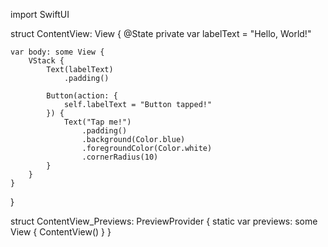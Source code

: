 import SwiftUI

struct ContentView: View {
    @State private var labelText = "Hello, World!"
    
    var body: some View {
        VStack {
            Text(labelText)
                .padding()
            
            Button(action: {
                self.labelText = "Button tapped!"
            }) {
                Text("Tap me!")
                    .padding()
                    .background(Color.blue)
                    .foregroundColor(Color.white)
                    .cornerRadius(10)
            }
        }
    }
}

struct ContentView_Previews: PreviewProvider {
    static var previews: some View {
        ContentView()
    }
}
